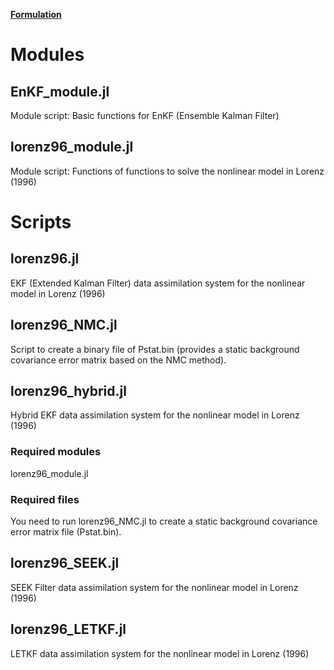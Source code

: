 [**Formulation**](https://tomonori-93.github.io/julia/assimilation/KF/formulation.md)

# Modules
## EnKF_module.jl
Module script: Basic functions for EnKF (Ensemble Kalman Filter)

## lorenz96_module.jl
Module script: Functions of functions to solve the nonlinear model in Lorenz (1996)

# Scripts
## lorenz96.jl
EKF (Extended Kalman Filter) data assimilation system for the nonlinear model in Lorenz (1996)

## lorenz96_NMC.jl
Script to create a binary file of Pstat.bin (provides a static background covariance error matrix based on the NMC method). 

## lorenz96_hybrid.jl
Hybrid EKF data assimilation system for the nonlinear model in Lorenz (1996)

### Required modules
lorenz96_module.jl

### Required files
You need to run lorenz96_NMC.jl to create a static background covariance error matrix file (Pstat.bin). 

## lorenz96_SEEK.jl
SEEK Filter data assimilation system for the nonlinear model in Lorenz (1996)

## lorenz96_LETKF.jl
LETKF data assimilation system for the nonlinear model in Lorenz (1996)

